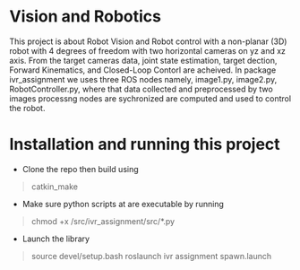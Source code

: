 # Vision and Robotics
This project is about Robot Vision and Robot control with a non-planar (3D) robot with 4 degrees of freedom with two horizontal cameras on yz and xz axis.
From the target cameras data, joint state estimation, target dection, Forward Kinematics, and Closed-Loop Contorl are acheived.
In package ivr_assignment we uses three ROS nodes namely, image1.py, image2.py, RobotController.py, where that data collected and preprocessed by two images processng nodes are sychronized are computed and used to control the robot.
 
# Installation and running this project

* Clone the repo then build using
 > catkin_make
 
* Make sure python scripts at are executable by running
 
 > chmod +x /src/ivr_assignment/src/*.py
 
* Launch the library 
 > source devel/setup.bash
 > roslaunch ivr assignment spawn.launch
  
